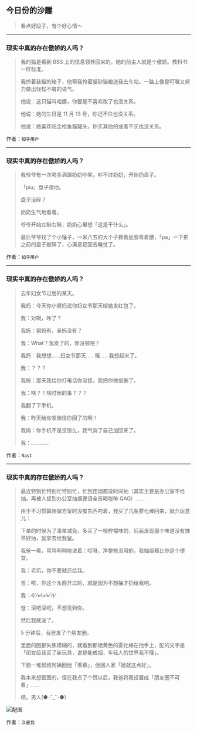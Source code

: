 ## 今日份的沙雕

> 看点好段子，有个好心情～


 
---

### 现实中真的存在傲娇的人吗？

> 我的猫是看到 BBS 上的信息领养回来的，她的前主人就是个傲娇。教科书一样标准。
> 
> 我拎着装猫的箱子，他帮我拎着猫砂猫粮送我去车站。一路上像是叮嘱又努力做出轻松不屑的语气。
> 
> 他说：这只猫叫哈娜，你要是不喜欢改了也没关系。
> 
> 他说：她的生日是 11 月 13 号，你记不住也没关系。
> 
> 他说：她喜欢吃金枪鱼猫罐头，你买其他的或者不买也没关系。


作者：`知乎用户`

---

### 现实中真的存在傲娇的人吗？

> 我爷爷有一次喝多酒跟奶奶吵架，吵不过奶奶，开始扔盘子。
> 
> 「piu」盘子落地。
> 
> 盘子没碎？
> 
> 奶奶生气地看着。
> 
> 爷爷开始左瞅右瞅，奶奶心里想「这是干什么」。
> 
> 最后爷爷找了个小锤子，一米八五的大个子撅着屁股弯着腰，「pa」一下把之前的盘子敲碎了，心满意足回去睡觉了。


作者：`知乎用户`

---

### 现实中真的存在傲娇的人吗？

> 去年妇女节过后的某天。
> 
> 我妈：今天你小舅妈说你妇女节那天给她发红包了。
> 
> 我：对啊，咋了？
> 
> 我妈：舅妈有，亲妈没有？
> 
> 我：What？我发了的，你没领吧？
> 
> 我妈：我想想……妇女节那天……哦……我想起来了。
> 
> 我：？？？
> 
> 我妈：那天我给你打电话你没接，我把你微信删了。
> 
> 我：啥？！啥时候的事？？？
> 
> 我翻了下手机。
> 
> 我：昨天给你发微信你回了的啊！
> 
> 我妈：你手机不是没锁么，我气消了自己加回来了。
> 
> 我：…………


作者：`Nast`

---

### 现实中真的存在傲娇的人吗？

> 最近特别忙特别忙特别忙，忙到连烟都没时间抽（其实主要是办公室不给抽，再被人捉到办公室抽烟要请全员喝咖啡 QAQ）……
> 
> 由于不习惯算账做方案时没有东西叼着，我买了几条雾化棒回来，就介玩意儿：
> 
> 下单的时候为了凑单减免，多买了一根柠檬味的，后面发现那个味道没有抹茶好抽，就拿去给我爸。
> 
> 我爸一看，骂骂咧咧地说着：哎呀，净整些没用的，我抽烟都比你这个便宜。
> 
> 我：老坑，你不要就还给我。
> 
> 爸：唉，你这个东西开过的，就是因为不想抽才扔给我吧。
> 
> 我：⁄(⁄ ⁄•⁄ω⁄•⁄ ⁄)⁄
> 
> 爸：滚吧滚吧，不想见到你。
> 
> 然后我就滚了。
> 
> 5 分钟后，我爸发了个朋友圈。
> 
> 里面的图都失焦模糊的，就看到那根黄色的雾化棒在他手上，配的文字是「闺女给我买了新玩具，说是能戒烟，年轻人的世界我不懂」。
> 
> 下面一堆叔叔阿姨回他「羡慕」，他回人家「她就这点好」。
> 
> 我本来想截图的，但在我点了个赞以后，我爸将我设置成「朋友圈不可看」……
> 
> 啧，男人(●･ˇ_ˇ･●)



![配图](http://pic4.zhimg.com/70/v2-b6f582e568fd827af9580ece551c3353_b.jpg)


作者：`汣是我`